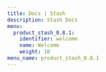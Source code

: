```yaml
---
title: Docs | Stash
description: Stash Docs
menu:
  product_stash_0.8.1:
    identifier: welcome
    name: Welcome
    weight: 10
menu_name: product_stash_0.8.1
---
```

